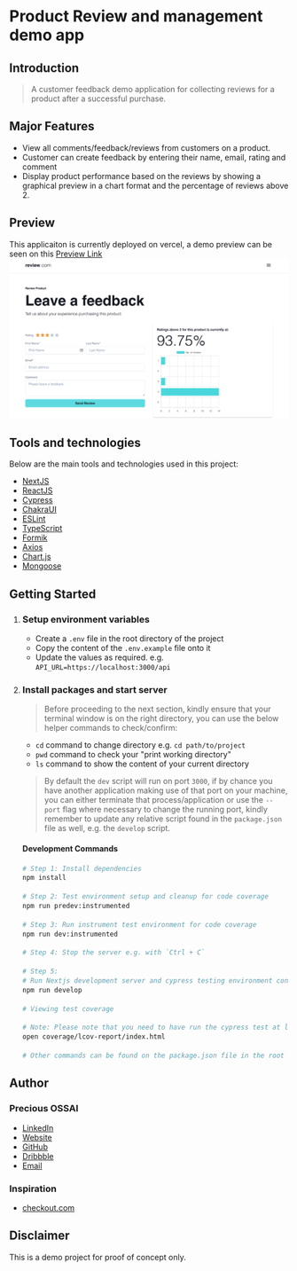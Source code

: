 # Product Review and management demo app

## Introduction

> A customer feedback demo application for collecting reviews for a product after a successful purchase.

## Major Features

- View all comments/feedback/reviews from customers on a product.
- Customer can create feedback by entering their name, email, rating and comment
- Display product performance based on the reviews by showing a graphical preview in a chart format and the percentage of reviews above 2.

## Preview

This applicaiton is currently deployed on vercel, a demo preview can be seen on this [Preview Link](https://vercel.com/product-review-and-management-demo-app)
![App Preview](public/images/app-preview.png)

## Tools and technologies

Below are the main tools and technologies used in this project:

- [NextJS](https://nextjs.org)
- [ReactJS](https://reactjs.org)
- [Cypress](https://cypress.io)
- [ChakraUI](https://chakra-ui.com)
- [ESLint](https://eslint.org)
- [TypeScript](https://typescriptlang.org)
- [Formik](https://formik.org)
- [Axios](https://axios-http.org)
- [Chart.js](https://chartjs.org)
- [Mongoose](https://mongoosejs.com)

## Getting Started

1. ### Setup environment variables
   - Create a `.env` file in the root directory of the project
   - Copy the content of the `.env.example` file onto it
   - Update the values as required. e.g. `API_URL=https://localhost:3000/api`
2. ### Install packages and start server

   > Before proceeding to the next section, kindly ensure that your terminal window is on the right directory, you can use the below helper commands to check/confirm:

   - `cd` command to change directory e.g. `cd path/to/project`
   - `pwd` command to check your "print working directory"
   - `ls` command to show the content of your current directory

   > By default the `dev` script will run on port `3000`, if by chance you have another application making use of that port on your machine, you can either terminate that process/application or use the `--port` flag where necessary to change the running port, kindly remember to update any relative script found in the `package.json` file as well, e.g. the `develop` script.

   #### Development Commands

   ```bash
   # Step 1: Install dependencies
   npm install

   # Step 2: Test environment setup and cleanup for code coverage
   npm run predev:instrumented

   # Step 3: Run instrument test environment for code coverage
   npm run dev:instrumented

   # Step 4: Stop the server e.g. with `Ctrl + C`

   # Step 5:
   # Run Nextjs development server and cypress testing environment concurrently
   npm run develop

   # Viewing test coverage

   # Note: Please note that you need to have run the cypress test at least once before the report can be generated which is located here: coverage/lcov-report/index.html, alternatively, you can directly open it from your terminal with the below command:
   open coverage/lcov-report/index.html

   # Other commands can be found on the package.json file in the root directory of the project e.g. for running the NextJS development server only or the cypress test environment only

   ```

## Author

### Precious OSSAI

- [LinkedIn](https://www.linkedin.com/in/ossaiprecious)
- [Website](https://www.ossaiprecious.com)
- [GitHub](https://www.github.com/PeCrio)
- [Dribbble](https://www.dribbble.com/PeCrio)
- [Email](mailto:theossaiprecious@gmail.com)

### Inspiration

- [checkout.com](https://www.checkout.com)

## Disclaimer

This is a demo project for proof of concept only.
